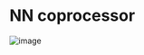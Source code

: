 # NN coprocessor

![image](https://github.com/MaximKhodchenkov/NN_coprocessor/blob/main/NN%20coprocessor.png)